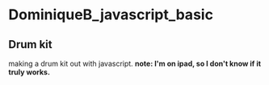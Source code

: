 # DominiqueB_javascript_basic
## Drum kit
making a drum kit out with javascript.
**note: I'm on ipad, so I don't know if it truly works.**